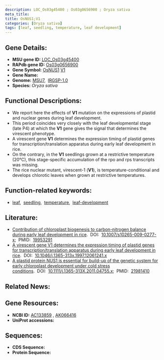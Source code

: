 ```yaml
---
description: LOC_Os03g45400 ; Os03g0656900 ; Oryza sativa
meta_title:
title: OsNUS1;V1
categories: [Oryza sativa]
tags: [leaf, seedling, temperature, leaf development]
---
```


## Gene Details:
- **MSU gene ID:** [LOC_Os03g45400](http://rice.uga.edu/cgi-bin/ORF_infopage.cgi?orf=LOC_Os03g45400)  
- **RAPdb gene ID:** [Os03g0656900](https://rapdb.dna.affrc.go.jp/locus/?name=Os03g0656900)  
- **Gene Symbol:** <u>OsNUS1</u>&nbsp;<u>V1</u>
- **Gene Name:**
- **Genome:**  [MSU7](http://rice.uga.edu/),&nbsp;&nbsp;[IRGSP-1.0](https://rapdb.dna.affrc.go.jp/download/irgsp1.html)
- **Species:** *Oryza sativa*

## Functional Descriptions:
   - We report here the effects of **V1** mutation on the expressions of plastid and nuclear genes during leaf development.
   - This period coincides very closely with the leaf developmental stage (late P4) at which the **V1** gene gives the signal that determines the virescent phenotype.
   - A virescent gene **V1** determines the expression timing of plastid genes for transcription/translation apparatus during early leaf development in rice.
   - On the contrary, in the **V1** seedlings grown at a restrictive temperature (20°C), this stage-specific accumulation of the rpo and rps transcripts was missing.
   - The rice nuclear mutant, virescent-1 (**V1**), is temperature-conditional and develops chlorotic leaves when grown at restrictive temperatures.

## Function-related keywords:
   - [leaf](/tags/leaf/),&nbsp;&nbsp;[seedling](/tags/seedling/),&nbsp;&nbsp;[temperature](/tags/temperature/),&nbsp;&nbsp;[leaf-development](/tags/leaf-development/)

## Literature:
   - [Contribution of chloroplast biogenesis to carbon-nitrogen balance during early leaf development in rice](https://www.doi.org/10.1007/s10265-009-0277-x).&nbsp;&nbsp;DOI:&nbsp;&nbsp;[10.1007/s10265-009-0277-x](https://www.doi.org/10.1007/s10265-009-0277-x);&nbsp;&nbsp;PMID:&nbsp;&nbsp;[19953291](https://pubmed.ncbi.nlm.nih.gov/19953291/)
   - [A virescent gene V1 determines the expression timing of plastid genes for transcription/translation apparatus during early leaf development in rice](https://www.doi.org/10.1046/j.1365-313x.1997.12061241.x).&nbsp;&nbsp;DOI:&nbsp;&nbsp;[10.1046/j.1365-313x.1997.12061241.x](https://www.doi.org/10.1046/j.1365-313x.1997.12061241.x)
   - [A plastid protein NUS1 is essential for build-up of the genetic system for early chloroplast development under cold stress conditions](https://www.doi.org/10.1111/j.1365-313X.2011.04755.x).&nbsp;&nbsp;DOI:&nbsp;&nbsp;[10.1111/j.1365-313X.2011.04755.x](https://www.doi.org/10.1111/j.1365-313X.2011.04755.x);&nbsp;&nbsp;PMID:&nbsp;&nbsp;[21981410](https://pubmed.ncbi.nlm.nih.gov/21981410/)

## Related News:

## Gene Resources:
- **NCBI ID:**  [AC133859](http://www.ncbi.nlm.nih.gov/nuccore/AC133859)&nbsp;,&nbsp;[AK066416](http://www.ncbi.nlm.nih.gov/nuccore/AK066416)
- **UniProt accessions:** [](https://www.uniprot.org/uniprotkb//entry)

## Sequences:
- **CDS Sequence:**
- **Protein Sequence:**
